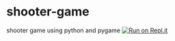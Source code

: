 # shooter-game
shooter game using python and pygame
[![Run on Repl.it](https://repl.it/badge/github/MikeMor-fr/shooter-game)](https://repl.it/github/MikeMor-fr/shooter-game)